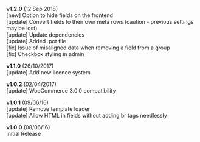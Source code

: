 **v1.2.0** (12 Sep 2018)  
[new] Option to hide fields on the frontend  
[update] Convert fields to their own meta rows (caution - previous settings may be lost)  
[update] Update dependencies  
[update] Added .pot file  
[fix] Issue of misaligned data when removing a field from a group  
[fix] Checkbox styling in admin  

**v1.1.0** (26/10/2017)  
[update] Add new licence system

**v1.0.2** (02/04/2017)  
[update] WooCommerce 3.0.0 compatibility

**v1.0.1** (09/06/16)  
[update] Remove template loader  
[update] Allow HTML in fields without adding br tags needlessly

**v1.0.0** (08/06/16)  
Initial Release